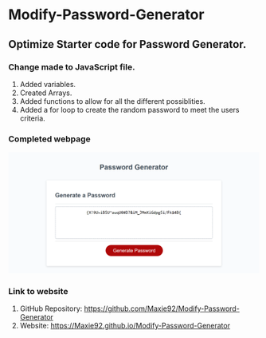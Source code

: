 # Modify-Password-Generator

## Optimize Starter code for Password Generator.

### Change made to JavaScript file.

1. Added variables.
2. Created Arrays.
3. Added functions to allow for all the different possiblities.
4. Added a for loop to create the random password to meet the users criteria.

### Completed webpage

![alt text](./images/Modify-Password-Generator.png)

### Link to website

1. GitHub Repository: https://github.com/Maxie92/Modify-Password-Generator
2. Website: https://Maxie92.github.io/Modify-Password-Generator

